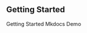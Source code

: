 ## Getting Started

  Getting Started Mkdocs Demo

<!-- ## Introduction

This guide is a quick overview of getting connected with the Tietoevry APIs. Note that currently, most of these APIs currently requires a dedicated connection in order to work -->
